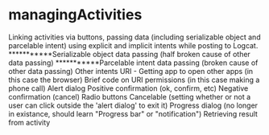 # managingActivities
Linking activities via buttons, passing data (including serializable object and parcelable intent) using explicit and implicit intents while posting to Logcat.
***********Serializable object data passing (half broken cause of other data passing)
***********Parcelable intent data passing (broken cause of other data passing)
Other intents
	URI - Getting app to open other apps (in this case the browser)
	Brief code on URI permissions (in this case making a phone call)
Alert dialog
	Positive confirmation (ok, confirm, etc)
	Negative confirmation (cancel)
	Radio buttons
	Cancelable (setting whether or not a user can click outside the 'alert dialog' to exit it)
Progress dialog (no longer in existance, should learn "Progress bar" or "notification")
Retrieving result from activity
